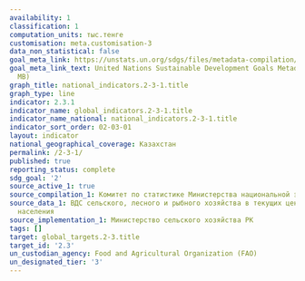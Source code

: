 ```yaml
---
availability: 1
classification: 1
computation_units: тыс.тенге
customisation: meta.customisation-3
data_non_statistical: false
goal_meta_link: https://unstats.un.org/sdgs/files/metadata-compilation/Metadata-Goal-2.pdf
goal_meta_link_text: United Nations Sustainable Development Goals Metadata (PDF 4.0
  MB)
graph_title: national_indicators.2-3-1.title
graph_type: line
indicator: 2.3.1
indicator_name: global_indicators.2-3-1.title
indicator_name_national: national_indicators.2-3-1.title
indicator_sort_order: 02-03-01
layout: indicator
national_geographical_coverage: Казахстан
permalink: /2-3-1/
published: true
reporting_status: complete
sdg_goal: '2'
source_active_1: true
source_compilation_1: Комитет по статистике Министерства национальной экономики РК
source_data_1: ВДС сельского, лесного и рыбного хозяйства в текущих ценах, численность
  населения
source_implementation_1: Министерство сельского хозяйства РК
tags: []
target: global_targets.2-3.title
target_id: '2.3'
un_custodian_agency: Food and Agricultural Organization (FAO)
un_designated_tier: '3'
---
```


